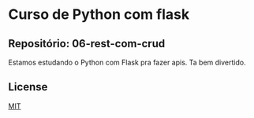 # Curso de Python com flask 

## Repositório: 06-rest-com-crud

Estamos estudando o Python com Flask pra fazer apis. Ta bem divertido. 

## License
[MIT](https://choosealicense.com/licenses/mit/)
